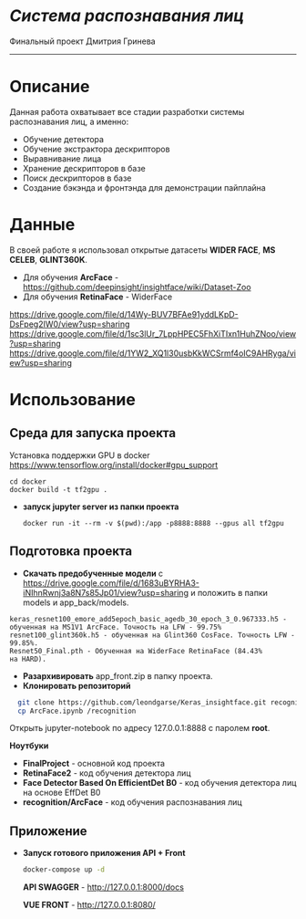 # ___Система распознавания лиц___
Финальный проект Дмитрия Гринева
***

# Описание
Данная работа охватывает все стадии разработки системы распознавания лиц, а именно:
- Обучение детектора
- Обучение экстрактора дескрипторов
- Выравнивание лица
- Хранение дескрипторов в базе
- Поиск дескрипторов в базе
- Создание бэкэнда и фронтэнда для демонстрации пайплайна

# Данные
В своей работе я использовал открытые датасеты **WIDER FACE**, **MS CELEB**, **GLINT360K**.

- Для обучения **ArcFace** - https://github.com/deepinsight/insightface/wiki/Dataset-Zoo
- Для обучения **RetinaFace** - WiderFace 

https://drive.google.com/file/d/14Wy-BUV7BFAe91yddLKpD-DsFpeg2IW0/view?usp=sharing<br> https://drive.google.com/file/d/1sc3lUr_7LppHPEC5FhXiTIxn1HuhZNoo/view?usp=sharing 
https://drive.google.com/file/d/1YW2_XQ1l30usbKkWCSrmf4oIC9AHRyga/view?usp=sharing


# Использование
## Среда для запуска проекта
Установка поддержки GPU в docker https://www.tensorflow.org/install/docker#gpu_support
    
    cd docker
    docker build -t tf2gpu .
    
  
  - **запуск jupyter server из папки проекта**
    ```
    docker run -it --rm -v $(pwd):/app -p8888:8888 --gpus all tf2gpu
    ```
    
## Подготовка проекта
  - **Скачать предобученные модели** с https://drive.google.com/file/d/1683uBYRHA3-iNIhnRwnj3a8N7s85Jp01/view?usp=sharing и положить в папки models и app_back/models.
  ```
  keras_resnet100_emore_add5epoch_basic_agedb_30_epoch_3_0.967333.h5 - обученная на MS1V1 ArcFace. Точность на LFW - 99.75%
  resnet100_glint360k.h5 - обученная на Glint360 CosFace. Точность LFW - 99.85%.
  Resnet50_Final.pth - Обученная на WiderFace RetinaFace (84.43%
на HARD).
  ``` 
  - **Разархивировать** app_front.zip в папку проекта.
  - **Клонировать репозиторий**
  ```sh
    git clone https://github.com/leondgarse/Keras_insightface.git recognition
    cp ArcFace.ipynb /recognition
```

  Открыть jupyter-notebook по адресу 127.0.0.1:8888 с паролем __root__. 

  __Ноутбуки__
  - **FinalProject** - основной код проекта
  - **RetinaFace2** - код обучения детектора лиц
  - **Face Detector Based On EfficientDet B0** - код обучения детектора лиц на основе EffDet B0
  - **recognition/ArcFace** - код обучения распознавания лиц

  
## Приложение
  - **Запуск готового приложения API + Front**
    ```sh
    docker-compose up -d
    ```
    **API SWAGGER** - http://127.0.0.1:8000/docs 

    **VUE FRONT** - http://127.0.0.1:8080/
    